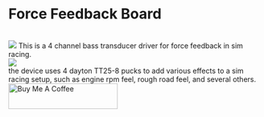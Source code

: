 # Force Feedback Board
<br><img src="https://cdn.discordapp.com/attachments/466094746612531201/644964926896472065/downImg.png">
This is a 4 channel bass transducer driver for force feedback in sim racing.<br>
<img src="https://i5.walmartimages.com/asr/2b135718-ea2c-4394-bb85-a26b04d9e796_1.f7994ad7462c635747ba9ff14112ff57.jpeg?odnHeight=450&odnWidth=450&odnBg=FFFFFF"><br> the device uses 4 dayton TT25-8 pucks  to add various effects to a sim racing setup, such as engine rpm feel, rough road feel, and several others.  
<a href="https://www.buymeacoffee.com/reqev" target="_blank"><img src="https://cdn.buymeacoffee.com/buttons/default-red.png" alt="Buy Me A Coffee" style="height: 51px !important;width: 217px !important;" ></a>
